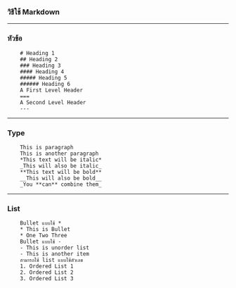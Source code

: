 ### วิธีใช้ Markdown

---

### หัวข้อ

        # Heading 1
        ## Heading 2
        ### Heading 3
        #### Heading 4
        ##### Heading 5
        ###### Heading 6
        A First Level Header
        ===
        A Second Level Header
        ---

---

### Type

        This is paragraph
        This is another paragraph
        *This text will be italic*
        _This will also be italic_
        **This text will be bold**
        __This will also be bold__
        _You **can** combine them_

---

### List

        Bullet แบบใช้ *
        * This is Bullet
        * One Two Three
        Bullet แบบใช้ -
        - This is unorder list
        - This is another item
        สามารถใช้ list แบบใช้ตัวเลข
        1. Ordered List 1
        2. Ordered List 2
        3. Ordered List 3